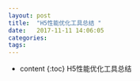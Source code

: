 ```yaml
---
layout: post
title:  "H5性能优化工具总结 "
date:   2017-11-11 14:06:05
categories: 
tags: 
---
```


* content
{:toc}
H5性能优化工具总结
<!--more-->  
###  
 